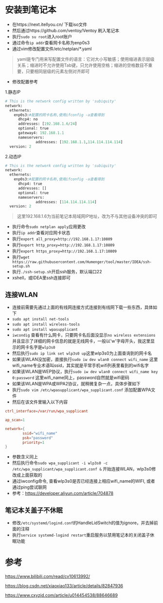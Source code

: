 # 安装到笔记本
- 在https://next.itellyou.cn/ 下载iso文件
- 然后通过https://github.com/ventoy/Ventoy 刷入笔记本
- 执行`sudo su root`进入root账户
- 通过命令`ip addr`查看网卡名称为enp0s3
- 通过vim修改配置文件/etc/netplan/*.yaml
> yaml是专门用来写配置文件的语言：它对大小写敏感；使用缩进表示层级关系；缩进时不允许使用Tab键，只允许使用空格；缩进的空格数目不重要，只要相同层级的元素左侧对齐即可
- 修改配置参考

1.静态IP

```python
# This is the network config written by 'subiquity'
network:
  ethernets:
    enp0s3:#配置的网卡名称,使用ifconfig -a查看得到
      dhcp4: no
      addresses: [192.168.1.6/24]
      optional: true
      gateway4: 192.168.1.1
      nameservers:
              addresses: [192.168.1.1,114.114.114.114]
  version: 2
```

2.动态IP

```python
# This is the network config written by 'subiquity'
network:
  ethernets:
    enp0s3:#配置的网卡名称,使用ifconfig -a查看得到
      dhcp4: true
      addresses: []
      optional: true
      nameservers:
              addresses: [114.114.114.114]
  version: 2
```

> 这里192.168.1.6为当前笔记本局域网IP地址，改为不与其他设备冲突的即可
- 执行命令`sudo netplan apply`应用更改
- 执行`ip addr`查看对应网卡状态
- 执行`export all_proxy=http://192.168.1.17:10809`
- 执行`export http_proxy=http://192.168.1.17:10809`
- 执行`export https_proxy=http://192.168.1.17:10809`
- 执行`wget https://raw.githubusercontent.com/Humenger/tool/master/IDEA/ssh-setup.sh`
- 执行`./ssh-setup.sh`开启ssh服务，默认端口22
- xshell，或IDEA里ssh连接即可
## 连接WLAN
* 连接前需要先通过上面的有线网连接方式连接到有线网下载一些东西，具体如下
* `sudo apt install net-tools`
* `sudo apt install wireless-tools`
* `sudo apt install wpasupplicant`
* `iwcondig` 查看有什么网卡，只要网卡名后面没显示`no wireless extensions`并且显示了详细的网卡信息的就是无线网卡，一般以'w'字母开头，我这里显示的网卡名字是`wlp3s0`
* 然后执行`sudo ip link set wlp3s0 up`这里wlp3s0为上面查询到的网卡名
* 如果该WLAN没加密，直接执行`sudo iw dev wlan0 connect wifi_name` 这里wifi_name专业术语叫ssid，其实就是平常手机wifi列表里看到的wifi名字
* 如果该WLAN是WEP协议，执行`sudo iw dev wlan0 connect wifi_name key 0:password` 这里wifi_name同上，password自然就是wifi密码
* 如果该WLAN是WPA或WPA2协议，就稍微复杂一点，具体步骤如下
* 执行`sudo vim /etc/wpasupplicant/wpa_supplicant.conf` 添加配置WPA文件
* 然后在该文件里输入以下内容
```conf
ctrl_interface=/var/run/wpa_supplicant

ap_scan=1

network={
        ssid="wifi_name"
        psk="password"
        priority=1
}
```
* 参数含义同上
* 然后执行命令`sudo wpa_supplicant -i wlp3s0 -c /etc/wpa_supplicant/wpa_supplicant.conf &` 开始连接WLAN，wlp3s0修改成上面获取的
* 通过iwconfig命令, 查看wlp3s0是否已经连接上相应wifi_name的WIFI, 或者通过ping尝试联网
* 参考：https://developer.aliyun.com/article/704878
## 笔记本关盖子不休眠
- 修改`/etc/systemd/logind.conf`的HandleLidSwitch的值为ignore，并去掉前面的注释
- 执行`service systemd-logind restart`重启服务以禁用笔记本的关闭盖子休眠功能
# 参考
https://www.bilibili.com/read/cv10613992/

https://blog.csdn.net/xiaoxiao133/article/details/82847936

https://www.cxyzjd.com/article/u014454538/88646689
